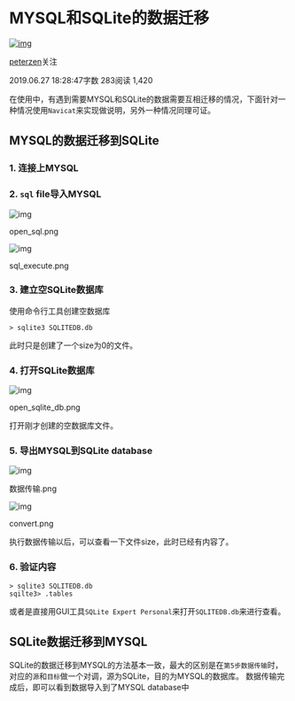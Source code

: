 # MYSQL和SQLite的数据迁移

[![img](https://upload.jianshu.io/users/upload_avatars/1633182/4814fead-3b6a-4098-9e73-f5f631d20faa.jpg?imageMogr2/auto-orient/strip|imageView2/1/w/96/h/96/format/webp)](https://www.jianshu.com/u/1a2cd7c1f23a)

[peterzen](https://www.jianshu.com/u/1a2cd7c1f23a)关注

2019.06.27 18:28:47字数 283阅读 1,420

在使用中，有遇到需要MYSQL和SQLite的数据需要互相迁移的情况，下面针对一种情况使用`Navicat`来实现做说明，另外一种情况同理可证。

## MYSQL的数据迁移到SQLite

### 1. 连接上MYSQL

### 2. `sql` file导入MYSQL

![img](https://upload-images.jianshu.io/upload_images/1633182-3716b3e7722cb6d1.png?imageMogr2/auto-orient/strip|imageView2/2/w/176/format/webp)

open_sql.png

![img](https://upload-images.jianshu.io/upload_images/1633182-a673bafcdf407074.png?imageMogr2/auto-orient/strip|imageView2/2/w/528/format/webp)

sql_execute.png

### 3. 建立空SQLite数据库

使用命令行工具创建空数据库



```shell
> sqlite3 SQLITEDB.db
```

此时只是创建了一个size为0的文件。

### 4. 打开SQLite数据库

![img](https://upload-images.jianshu.io/upload_images/1633182-e2dccfca04079ed3.png?imageMogr2/auto-orient/strip|imageView2/2/w/384/format/webp)

open_sqlite_db.png



打开刚才创建的空数据库文件。

### 5. 导出MYSQL到SQLite database

![img](https://upload-images.jianshu.io/upload_images/1633182-8fad67d7c8e4f34d.png?imageMogr2/auto-orient/strip|imageView2/2/w/194/format/webp)

数据传输.png



![img](https://upload-images.jianshu.io/upload_images/1633182-142bc197449dd21d.png?imageMogr2/auto-orient/strip|imageView2/2/w/670/format/webp)

convert.png



执行数据传输以后，可以查看一下文件size，此时已经有内容了。

### 6. 验证内容



```shell
> sqlite3 SQLITEDB.db
sqilte3> .tables
```

或者是直接用GUI工具`SQLite Expert Personal`来打开`SQLITEDB.db`来进行查看。

## SQLite数据迁移到MYSQL

SQLite的数据迁移到MYSQL的方法基本一致，最大的区别是在`第5步数据传输`时，对应的`源`和`目标`做一个对调，源为SQLite，目的为MYSQL的数据库。
数据传输完成后，即可以看到数据导入到了MYSQL database中